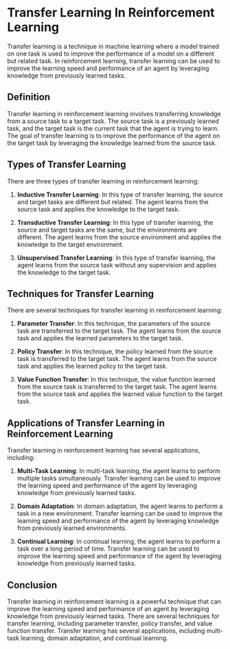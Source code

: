 # Transfer Learning In Reinforcement Learning

Transfer learning is a technique in machine learning where a model trained on one task is used to improve the performance of a model on a different but related task. In reinforcement learning, transfer learning can be used to improve the learning speed and performance of an agent by leveraging knowledge from previously learned tasks.

## Definition

Transfer learning in reinforcement learning involves transferring knowledge from a source task to a target task. The source task is a previously learned task, and the target task is the current task that the agent is trying to learn. The goal of transfer learning is to improve the performance of the agent on the target task by leveraging the knowledge learned from the source task.

## Types of Transfer Learning

There are three types of transfer learning in reinforcement learning:

1. **Inductive Transfer Learning**: In this type of transfer learning, the source and target tasks are different but related. The agent learns from the source task and applies the knowledge to the target task.

2. **Transductive Transfer Learning**: In this type of transfer learning, the source and target tasks are the same, but the environments are different. The agent learns from the source environment and applies the knowledge to the target environment.

3. **Unsupervised Transfer Learning**: In this type of transfer learning, the agent learns from the source task without any supervision and applies the knowledge to the target task.

## Techniques for Transfer Learning

There are several techniques for transfer learning in reinforcement learning:

1. **Parameter Transfer**: In this technique, the parameters of the source task are transferred to the target task. The agent learns from the source task and applies the learned parameters to the target task.

2. **Policy Transfer**: In this technique, the policy learned from the source task is transferred to the target task. The agent learns from the source task and applies the learned policy to the target task.

3. **Value Function Transfer**: In this technique, the value function learned from the source task is transferred to the target task. The agent learns from the source task and applies the learned value function to the target task.

## Applications of Transfer Learning in Reinforcement Learning

Transfer learning in reinforcement learning has several applications, including:

1. **Multi-Task Learning**: In multi-task learning, the agent learns to perform multiple tasks simultaneously. Transfer learning can be used to improve the learning speed and performance of the agent by leveraging knowledge from previously learned tasks.

2. **Domain Adaptation**: In domain adaptation, the agent learns to perform a task in a new environment. Transfer learning can be used to improve the learning speed and performance of the agent by leveraging knowledge from previously learned environments.

3. **Continual Learning**: In continual learning, the agent learns to perform a task over a long period of time. Transfer learning can be used to improve the learning speed and performance of the agent by leveraging knowledge from previously learned tasks.

## Conclusion

Transfer learning in reinforcement learning is a powerful technique that can improve the learning speed and performance of an agent by leveraging knowledge from previously learned tasks. There are several techniques for transfer learning, including parameter transfer, policy transfer, and value function transfer. Transfer learning has several applications, including multi-task learning, domain adaptation, and continual learning.
